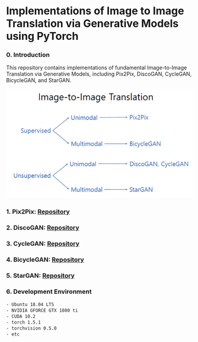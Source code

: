 # Implementations of Image to Image Translation via Generative Models using PyTorch

### 0. Introduction
This repository contains implementations of fundamental Image-to-Image Translation via Generative Models, including Pix2Pix, DiscoGAN, CycleGAN, BicycleGAN, and StarGAN.

<img src = './Introduction.PNG'>

### 1. Pix2Pix: [Repository](https://github.com/hee9joon/Image-to-Image-Translation/tree/master/1.%20Pix2Pix)

### 2. DiscoGAN: [Repository](https://github.com/hee9joon/Image-to-Image-Translation/tree/master/2.%20DiscoGAN)

### 3. CycleGAN: [Repository](https://github.com/hee9joon/Image-to-Image-Translation/tree/master/3.%20CycleGAN)

### 4. BicycleGAN: [Repository](https://github.com/hee9joon/Image-to-Image-Translation/tree/master/4.%20BicycleGAN)

### 5. StarGAN: [Repository](https://github.com/hee9joon/Image-to-Image-Translation/tree/master/5.%20StarGAN)

### 6. Development Environment
```
- Ubuntu 18.04 LTS
- NVIDIA GFORCE GTX 1080 ti
- CUDA 10.2
- torch 1.5.1
- torchvision 0.5.0
- etc
```
